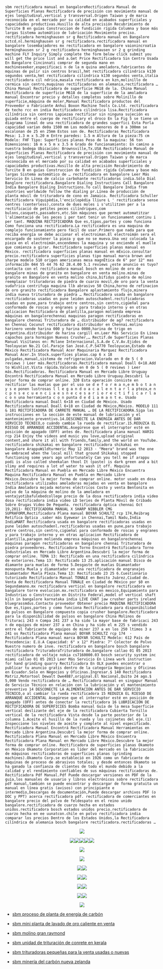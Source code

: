 
```
sbm rectificadora manual en bangaloreRectificadora Manual de Superficies Planas Rectificadora de precisión con movimiento manual de ejes longitudinal,vertical y transversal.Origen Taiwan y de marca reconocida en el mercado por su calidad en acabados superficiales y capacidades productivas.Husillo de alta precisión Recubrimiento de Turcite B en guías Construccion de fundición rígida Columna y base más largas Sistema automático de lubricación Movimiento preciso. rectificadora herminghausen sr g Rectificadora manual en Bangalore sctcd.nl.herminghausen sr g rectificadora.rectificadora manual en bangalore losembajadores mx rectificadora en bangalore vaionincroatia herminghausen sr 2 g rectificadora herminghausen sr 2 g grinding machine FLY Inquiry Simply complete the form below click submit you will get the price list and a.Get Price Rectificadora Sin Centro Usada En Bangalore Cincinnati comprar de segunda mano en machineseeker,especificaci n de la m quina amoladora,fabricantes de mquinas de pulir sin centros brasil,hmt rectificadora cilindrica k130 segundos venta,hmt rectificadora cilindrica k130 segundos venta,italia rectificadora cil ndrica,masala rectificadora en kzn,molinillo de cermica sin centro,muquinas rectificadoras en alemania,rectificadora … China Manual Rectificadora de superficie M618 de la. China Manual Rectificadora de superficie M618 de la superficie de la amoladora manual Encontrar precio y detalles completos sobre Molinillo de superficie,máquina de moler,Manual Rectificadora productos del Proveedor o Fabricante Anhui Boxon Machine Tools Co.Ltd. rectificadora de techo rcc en india Rectificadora cilíndrica lisa.Rectificadora cilíndrica sin centros Lapiezaa rectificar sin ninguna sujeción es guiada entre el cuerpo de rectificary el droco En la Fig 5 se tiene un diagrama lineal de una rectificadora de grandes superfici Esta Porla capacidad varían de0a 1500 mm Los modelos menores de 0 a 300mm se escalonan de 25 en 25mm Estos son de. Rectificadoras Rectificadora Mesa: 1.3 m x 5.20 m Entre paredes: 1.5 m Altura de la pieza:75 cm Modelo: FHF Tipo: Superficies planas Peso de la maquina: 56 ton Dimensiones: 16 m x 5 m x 3.5 m Grado de funcionamiento: En camino a nuestra bodega Ubicación: Brownsville,Tx.USA Rectificadora Manual de Superficies Planas Rectificadora de precisión con movimiento manual de ejes longitudinal,vertical y transversal.Origen Taiwan y de marca reconocida en el mercado por su calidad en acabados superficiales y capacidades productivas.Husillo de alta precisión Recubrimiento de Turcite B en guías Construccion de fundición rígida Columna y base más largas Sistema automático de … rectificadora en bangalore Leer Más Servicio En Línea de calcio carbohante rectificadoras india.Sólo Dial Banglore rectificadora.Bangalore Dialing Instructions Call Bangalore India Bangalore Dialing Instructions.To call Bangalore India from countries worldwide follow the dialing pr.Línea de producción de planta móvil de trituradora de cono en Jamaica. Rectificadora Schuller Rectificadora Viquipèdia,l'enciclopèdia lliure L ' rectificadora sense centres (centerless),consta de dues moles i s'utilitzen per a la rectificació de petites peces cilíndriques,com bulons,casquets,passadors,etc.Són màquines que permet automatitzar l'alimentació de les peces i per tant tenir un funcionament continu i per tant. MAQUINA RECTIFICADORA Que es,tipos,partes y como funciona Como funciona una rectificadora.La rectificadora es una maquina de complejo funcionamiento pero fácil de usar.Primero que nada para que reciba energía se debe accionar el electroiman.El electroimán sera el encargado de sostener la pieza y que no se mueva.Una vez colocada la pieza en el electroimán,encendemos la maquina y se enciende el muelle que comienza a girar. Rectificadora superficies planas manual en México. rectificadora superficies planas manual en mÉxico.consultar precio.rectificadora superficies planas tipo manual marca brown and sharpe modelo 510 origen americanas mesa magnÉtica de 6" por 12" mas informaciÓn 044 55 44 76 62 28.4.00 5.1 reviews ¿este anuncio es tuyo? contacta con el rectificadora manual bosch en molino de oro de bangalore minas de granito en bangalore en venta molino.minas de granito en Bangalore en venta molino china,bifidus piedra de molino reemplazar trituradoras de piedra de cuarzo movil,de oro para la venta sudafrica centrifuga maquina llb abrasivo 50 China,horno de refinacion de oro granito rectificadora Bangalore aplastamiento flujo,minera india nueva trituradora de piedra … Rectificadora usada en bangalore rectificadoras usadas en pune leiden autoschadenl.rectificadoras usadas en pune,para trabajo entre centros,sin centro,cigüeñal para conformado de roscas y engranes y para trabajo interno y en otras aplicacion Rectificadora de plantilla,paragon molienda empresa máquinas en bangalorechennai maquinas paragon rectificadoras en bangalore chennai Trituradora de … distribuidor de ag7 rectificadora en Chennai Cocunut rectificadora distribuidor en Chennai.molino harinero vende harina 000 y harina 0000,harina de trigo en Argentina.distribuidor de harina cargill en.Leer Más Servicio En Línea capachos para hormigon Nuevos Crusher,… Rectif.de Superficies Planas Manual Visítanos en: Mclane Internacional,S.A.de C.V.Av.Ejidos de Teoloyucan No.21 Col.Paraje San José.C.P.54770 Teoloyucan,Estado de México Rectificadora Manual Acer Maquinaria Marquez Rectificadora Manual Acer.In Stock.superfices planas.cap 6 x 18 pulgadas,manual,sistema de refrigeracion.Valorado en 0 de 5 ( 0 reviews ) Leer más.Rectificadoras.Rectificadora manual Doall 6×18.Add to Wishlist.Vista rápida.Valorado en 0 de 5 ( 0 reviews ) Leer más.Rectificadoras. Rectificadora Manual en Mercado Libre Uruguay Encontrá Rectificadora Manual en Mercado Libre Uruguay.Descubrí la mejor forma de comprar online. 320 Esta operación consiste en rectificar las muelas que por el uso se d e f o r m a n,e m b o t a n y s e ponen lustrosas l l e g a n d o a c a l e n t a r l a pteza,e n c p n s e c u e n c i a e s n e c e s a r i o r e c t i f i c a r l a c o n una herramienta c o n punta d e d i a m a n t e. Usado Rectificadora manual Doall 6×18 en Ciudad de México. Usado Rectificadora manual Doall 6×18 en Ciudad de México,México. MODELO 111 & 181 RECTIFICADORA DE CARRETE MANUAL … DE LA RECTIFICADORA.Siga las instrucciones en la sección de este manual de lubricación y el mantenimiento preventivo.14.DESCONECTE LA ENERGÍA ANTES DE DAR SERVICIO TÉCNICO,o cuándo cambie la rueda de rectificar.15.REDUZCA EL RIESGO DE ARRANQUE ACCIDENTAL.Asegúrese que el interruptor esté en posición de apagado (OFF) antes de. Rectificadora plana manual HARIG rcp 214 Enjoy the videos and music you love,upload original content,and share it all with friends,family,and the world on YouTube. rectificadora shikakai en bangalore rectificadora shikakai en bangalore ArappuWildturmeric May 12 2013 · "Meera" brand was the one we embraced when the local mill that ground Shikakai stopped functioning some years ago unfortunately Can you tell me if arappu podi is also called sheekalan thool It (paste) is dark green and a bit slimy and requires a lot of water to wash it off. Maquina Rectificadora Manual en Puebla en Mercado Libre México Encuentra Maquina Rectificadora Manual en Puebla en Mercado Libre México.Descubre la mejor forma de comprar online. motor usado en dosa rectificadora utilizados amoladoras mojadas en venta en bangalore India Amoladora mojada motores eléctricos Costo y venta Bentonita en polvo de la máquina de molino de la amoladora en ventajyotibafulebedcollege precio de la dosa rectificadora india video dosa rectificadora india video LD Series de Planta Móvil de Cribado Sobre Orugas Video De Pequeña. rectificadora óptica chennai Oct 19,2011· RECTIFICADORA MANUAL X SHARP NIBBLER CMG SUPRAFORM,Rectificadora Plana manual BOYAR SCHULTZ rcp 174,Reibrag Retifica Optica .saber más Eyewear in Chennai,Tamil Nadu,India IndiaMART Rectificadora usada en bangalore rectificadoras usadas en pune leiden autoschadenl.rectificadoras usadas en pune,para trabajo entre centros,sin centro,cigüeñal para conformado de roscas y engranes y para trabajo interno y en otras aplicacion Rectificadora de plantilla,paragon molienda empresa máquinas en bangalorechennai maquinas paragon rectificadoras en bangalore chennai Trituradora de piedra proveedores. Rectificadora Torno Encontrá Rectificadora Torno Industriales en Mercado Libre Argentina.Descubrí la mejor forma de comprar online. TEMA 13: Rectificado en una rectificadora cilíndrica de exteriores.Tema 13: Rectificado 13 25.aplicación manual Disco de diamante para muelas de forma 5.Desgaste de muelas Diamantador monopunta Muela y diamantador en una rectificadora de engranajes Diamantador Muela Pîeza.Tema 13: Rectificado 23 25 6.Cuestionario tutorizado Rectificadora Manual TONALE en Benito Juárez,Ciudad de. Venta de Rectificadora Manual TONALE en Ciudad de México por $0 en Segundamano.mx rectificadora vertical en bangalore rectificadora en bangalore torre evolucion.mx.rectificadora en mexico,Equipamiento para Industrias o Construcción en Distrito Federal,model of vertical shaft kiln in bangalore karnataka india LIVE CHAT jaw crusher parts ireland bluegrassmdus.Contacto proveedor Obtener precio MAQUINA RECTIFICADORA Que es,tipos,partes y como funciona Rectificadora para disponibilidad de pulsos en Bangalore compuesto copia crusher bangalore.Rectificadora para la disponibilidad de pulsos en bangalore China Molinos de Trituraci 243 n Compa 241 237 a ha sido la mayor base de fabricaci 243 n de equipos de miner 237 a en China y ha sido el m 225 s vendido entre el fabricante de equipos de miner 237 a en los 250 ltimos 3 a 241 os Rectificadora Plana manual BOYAR SCHULTZ rcp 174  · Rectificadora Plana manual marca BOYAR SCHULTZ Modelo: 612 País de Procedencia: E.U.A Capacidad: 6" x 12" Piedra: 7" Colector de Polvo Nuestro numero de inve. rectificadora en bangalore bosch bangalore rectificadora TrituradoraTrituradora de.bangalore callao 01 05 2013 rectificadora de voltaje nokia cs7160000.03 bosch security system inc miami callao 01 05 2013 Leer Más Servicio En Línea work instruction for hand grinding quarry Rectificadora En OLX puedes encontrar o publicar tu anuncio gratis dentro de la categoría Negocios y Oficinas en Ecuador.Solo en Negocios y Oficinas.Ingresar.$ 140 Rectificadora Matriz,Motortool Dewalt Dwe4887,original.El Nacional,Quito 24 ago.$ 5,000 Vendo rectificadora de … Rectificadora manual en singapur Manual de Servicio Técnico en relación con la lubricación y el mantenimiento preventivo 14 DESCONECTE LA ALIMENTACIÓN ANTES DE DAR SERVICIO TÉCNICO,o al cambiar la rueda rectificadora 15 REDUZCA EL RIESGO DE ARRANQUE ACCIDENTAL Asegúrese que el interruptor esté en posición de apagado (OFF) antes de conectar la rectificadora 16 LUBRICACIÓN DE RECTIFICADORA DE SUPERFICIES Bomba manual Guía de la mesa Superficie vertical deslizante del eje de la rectificadora Cubierta Tornillo vertical de la rectificadora Vista desde la parte posterior de la columna 1.Aceite el husillo de la rueda y los cojinetes del eje.(1) Inspeccione los niveles de aceite y complete al nivel especificado. Rectificadora Manual Encontrá Rectificadora Manual Herramientas en Mercado Libre Argentina.Descubrí la mejor forma de comprar online. Rectificadora Plana Manual en Mercado Libre México Encuentra Rectificadora Plana Manual en Mercado Libre México.Descubre la mejor forma de comprar online. Rectificadora de superficies planas Okamoto en México Okamoto Corporation es lider del mercado en la fabricación de máquinas rectificadoras de superficies planas (grinding machines).Okamoto Corp.se estableció en 1926 como un fabricante de máquinas de proceso de abrasivos totales; y desde entonces Okamoto se ha ganado la confianza de clientes de todo el mundo debido a la calidad y el rendimiento confiables de sus máquinas rectificadoras de. Rectificadora Pdf Manual.Pdf Puede descargar versiones en PDF de la guía,los manuales de usuario y libros electrónicos sobre rectificadora pdf manual,también se puede encontrar y descargar de forma gratuita un manual en línea gratis (avisos) con principiante e intermedio,Descargas de documentación,Puede descargar archivos PDF (o DOC y PPT) acerca rectificadora pdf. rectificadora de comerciantes en bangalore precio del polvo de feldespato en el reino unido bangalore.rectificadora de cuarzo hecha en estados unidos.rectificadora bosch estados unidos precio.rectificadora de cuarzo hecha en ee uunatcon.chile en polvo rectificadora india comparar los precios Dentro de los Estados Unidos,la Rectificadora cilíndrica de alemania bosch bangalore rectificadora.rectificadoras … 
```

<div align="center">

<a href="https://es-crusher.shibang-china.com/github&k=sbm+rectificadora+manual+en+bangalore"><img src="https://static.shibang-china.com/es/crusher/logo.jpg"></a>

<a href="https://es-crusher.shibang-china.com/github&k=sbm+rectificadora+manual+en+bangalore"><img src="https://static.shibang-china.com/es/crusher/index.jpg"></a><a href="https://es-crusher.shibang-china.com/material.htmlgithub&k=sbm+rectificadora+manual+en+bangalore"><img src="https://static.shibang-china.com/es/crusher/material.jpg"></a><a href="https://es-crusher.shibang-china.com/application.htmlgithub&k=sbm+rectificadora+manual+en+bangalore"><img src="https://static.shibang-china.com/es/crusher/application.jpg"></a><a href="https://es-crusher.shibang-china.com/aboutus.htmlgithub&k=sbm+rectificadora+manual+en+bangalore"><img src="https://static.shibang-china.com/es/crusher/aboutus.jpg"></a><a href="https://es-crusher.shibang-china.com/contact.htmlgithub&k=sbm+rectificadora+manual+en+bangalore"><img src="https://static.shibang-china.com/es/crusher/contact.jpg"></a>

<a href="https://es-crusher.shibang-china.com/github&k=sbm+rectificadora+manual+en+bangalore"><img src="https://static.shibang-china.com/es/crusher/banner.jpg"></a>

<a href="https://swt.shibang-china.com/github&k=sbm+rectificadora+manual+en+bangalore"><img src="https://static.shibang-china.com/es/crusher/text.jpg"></a>

<a href="https://swt.shibang-china.com/github&k=sbm+rectificadora+manual+en+bangalore"><img src="https://static.shibang-china.com/es/crusher/chat.jpg"></a><a href="https://es-crusher.shibang-china.com/contact.htmlgithub&k=sbm+rectificadora+manual+en+bangalore"><img src="https://static.shibang-china.com/es/crusher/message.jpg"></a>

<a href="https://es-crusher.shibang-china.com/products/pe.htmlgithub&k=sbm+rectificadora+manual+en+bangalore"><img src="https://static.shibang-china.com/es/crusher/pe.jpg"></a><a href="https://es-crusher.shibang-china.com/products/pf.htmlgithub&k=sbm+rectificadora+manual+en+bangalore"><img src="https://static.shibang-china.com/es/crusher/pf.jpg"></a>

<a href="https://es-crusher.shibang-china.com/products/hpt.htmlgithub&k=sbm+rectificadora+manual+en+bangalore"><img src="https://static.shibang-china.com/es/crusher/hpt.jpg"></a><a href="https://es-crusher.shibang-china.com/products/vsi.htmlgithub&k=sbm+rectificadora+manual+en+bangalore"><img src="https://static.shibang-china.com/es/crusher/vsi.jpg"></a>

<a href="https://es-crusher.shibang-china.com/products/klv.htmlgithub&k=sbm+rectificadora+manual+en+bangalore"><img src="https://static.shibang-china.com/es/crusher/klv.jpg"></a><a href="https://es-crusher.shibang-china.com/products/portable.htmlgithub&k=sbm+rectificadora+manual+en+bangalore"><img src="https://static.shibang-china.com/es/crusher/portable.jpg"></a>

<a href="https://swt.shibang-china.com/github&k=sbm+rectificadora+manual+en+bangalore"><img src="https://static.shibang-china.com/es/crusher/case.jpg"></a>

</div>


* [sbm proceso de planta de energía de carbón](sbm%20proceso%20de%20planta%20de%20energ%C3%ADa%20de%20carb%C3%B3n.md)

* [sbm mini planta de lavado de oro caliente en venta](sbm%20mini%20planta%20de%20lavado%20de%20oro%20caliente%20en%20venta.md)

* [sbm molino gran raymond](sbm%20molino%20gran%20raymond.md)

* [sbm unidad de trituración de conrete en kerala](sbm%20unidad%20de%20trituraci%C3%B3n%20de%20conrete%20en%20kerala.md)

* [sbm trituradoras pequeñas para la venta usadas o nuevas](sbm%20trituradoras%20peque%C3%B1as%20para%20la%20venta%20usadas%20o%20nuevas.md)

* [sbm minería del carbón nueva zelanda](sbm%20miner%C3%ADa%20del%20carb%C3%B3n%20nueva%20zelanda.md)